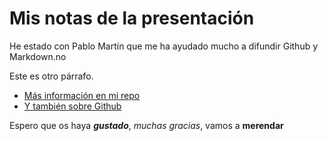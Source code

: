 # Mis notas de la presentación

He estado con Pablo Martín que me ha ayudado mucho a difundir Github y Markdown.no

Este es otro párrafo.

- [Más información en mi repo](https://github.com/flowsta/markdown)
- [Y también sobre Github](https://github.com/flowsta/github)

Espero que os haya ***gustado***, *muchas gracias*, vamos a **merendar**
